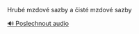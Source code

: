
Hrubé mzdové sazby a čisté mzdové sazby

[🔊 Poslechnout audio](/data/7-paragraphs/audio/chapter_108/para_004-Hrub-mzdov-sazby-a-ist-mzdov-sazby.mp3)
